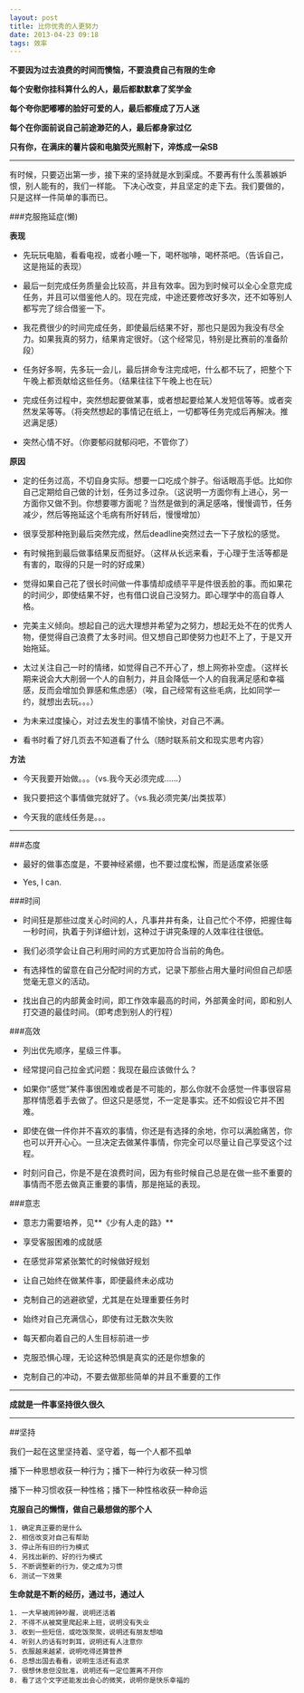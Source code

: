 ```yaml
---
layout: post
title: 比你优秀的人更努力 
date: 2013-04-23 09:18
tags: 效率 
---
```


**不要因为过去浪费的时间而懊恼，不要浪费自己有限的生命**


**每个安慰你挂科算什么的人，最后都默默拿了奖学金**

**每个夸你肥嘟嘟的脸好可爱的人，最后都瘦成了万人迷**

**每个在你面前说自己前途渺茫的人，最后都身家过亿**

**只有你，在满床的薯片袋和电脑荧光照射下，淬炼成一朵SB**

---

有时候，只要迈出第一步，接下来的坚持就是水到渠成。不要再有什么羡慕嫉妒恨，别人能有的，我们一样能。 下决心改变，并且坚定的走下去。我们要做的，只是这样一件简单的事而已。
<!--break-->

###克服拖延症(懒)

**表现**

* 先玩玩电脑，看看电视，或者小睡一下，喝杯咖啡，喝杯茶吧。（告诉自己，这是拖延的表现）

* 最后一刻完成任务质量会比较高，并且有效率。因为到时候可以全心全意完成任务，并且可以借鉴他人的。现在完成，中途还要修改好多次，还不如等别人都写完了综合借鉴一下。

* 我花费很少的时间完成任务，即使最后结果不好，那也只是因为我没有尽全力。如果我真的努力，结果肯定很好。（这个经常见，特别是比赛前的准备阶段）

* 任务好多啊，先多玩一会儿，最后拼命专注完成吧，什么都不玩了，把整个下午晚上都贡献给这些任务。（结果往往下午晚上也在玩）

* 完成任务过程中，突然想起要做某事，或者想起要给某人发短信等等。或者突然发呆等等。（将突然想起的事情记在纸上，一切都等任务完成后再解决。推迟满足感）

* 突然心情不好。（你要郁闷就郁闷吧，不管你了）

**原因**
    
* 定的任务过高，不切自身实际。想要一口吃成个胖子。俗话眼高手低。比如你自己定期给自己做的计划，任务过多过杂。（这说明一方面你有上进心，另一方面你又做不到。你想要哪方面呢？当然是做到的满足感咯，慢慢调节，任务减少，然后等拖延这个毛病有所好转后，慢慢增加）

* 很享受那种拖到最后突然完成，然后deadline突然过去一下子放松的感觉。

* 有时候拖到最后做事结果反而挺好。（这样从长远来看，于心理于生活等都是有害的，取得的只是一时的好成果）

* 觉得如果自己花了很长时间做一件事情却成绩平平是件很丢脸的事。而如果花的时间少，即使结果不好，也有借口说自己没努力。即心理学中的高自尊人格。

* 完美主义倾向。想起自己的远大理想并希望为之努力，想起无处不在的优秀人物，便觉得自己浪费了太多时间。但又想自己即使努力也赶不上了，于是又开始拖延。

* 太过关注自己一时的情绪，如觉得自己不开心了，想上网弥补空虚。（这样长期来说会大大削弱一个人的自制力，并且会降低一个人的自我满足感和幸福感，反而会增加负罪感和焦虑感）（唉，自己经常有这些毛病，比如同学一约，就想出去玩。。。）

* 为未来过度操心，对过去发生的事情不愉快，对自己不满。

* 看书时看了好几页去不知道看了什么（随时联系前文和现实思考内容）

**方法**

* 今天我要开始做。。。（vs.我今天必须完成……）

* 我只要把这个事情做完就好了。（vs.我必须完美/出类拔萃）

* 今天我的底线任务是。。。


--------


###态度

* 最好的做事态度是，不要神经紧绷，也不要过度松懈，而是适度紧张感

* Yes, I can.

###时间

* 时间狂是那些过度关心时间的人，凡事井井有条，让自己忙个不停，把握住每一秒时间，执着于列详细计划，这种过于讲究条理的人效率往往很低。

* 我们必须学会让自己利用时间的方式更加符合当前的角色。

* 有选择性的留意在自己分配时间的方式，记录下那些占用大量时间但自己却感觉毫无意义的活动。

* 找出自己的内部黄金时间，即工作效率最高的时间，外部黄金时间，即和别人打交道的最佳时间。（即考虑到别人的行程）

###高效

* 列出优先顺序，星级三件事。

* 经常提问自己拉金式问题：我现在最应该做什么？

* 如果你“感觉”某件事很困难或者是不可能的，那么你就不会感觉一件事很容易那样情愿着手去做了。但这只是感觉，不一定是事实。还不如假设它并不困难。

* 即使在做一件你并不喜欢的事情，你还是有选择的余地，你可以满脸痛苦，你也可以开开心心。一旦决定去做某件事情，你完全可以尽量让自己享受这个过程。

* 时刻问自己，你是不是在浪费时间，因为有些时候自己总是在做一些不重要的事情而不愿去做真正重要的事情，那是拖延的表现。

###意志

* 意志力需要培养，见**《少有人走的路》**

* 享受客服困难的成就感

* 在感觉非常紧张繁忙的时候做好规划

* 让自己始终在做某件事，即便最终未必成功

* 克制自己的逃避欲望，尤其是在处理重要任务时

* 始终对自己充满信心，即使有过无数次失败

* 每天都向着自己的人生目标前进一步

* 克服恐惧心理，无论这种恐惧是真实的还是你想象的

* 克制自己的冲动，不要去做那些简单的并且不重要的工作

------

**成就是一件事坚持很久很久**

------

##坚持

我们一起在这里坚持着、坚守着，每一个人都不孤单

播下一种思想收获一种行为；播下一种行为收获一种习惯

播下一种习惯收获一种性格；播下一种性格收获一种命运

**克服自己的懒惰，做自己最想做的那个人**

	1. 确定真正要的是什么
	2. 相信改变对自己有帮助
	3. 停止所有旧的行为模式
	4. 另找出新的、好的行为模式
	5. 不断调整新的行为，使之成为习惯
	6. 测试一下效果

**生命就是不断的经历，通过书，通过人**

	1. 一大早被闹钟吵醒，说明还活着
	2. 不得不从被窝里爬起来上班，说明没有失业
	3. 收到一些短信，或吃饭聚聚，说明还有朋友想咱
	4. 听别人的话有时刺耳，说明还有人注意你
	5. 衣服越来越紧，说明吃得还算营养
	6. 总想出国去看看，说明生活还有追求
	7. 很想休息但没批准，说明还有一定位置离不开你
	8. 看了这个文字还能发出会心的微笑，说明你是快乐幸福的

